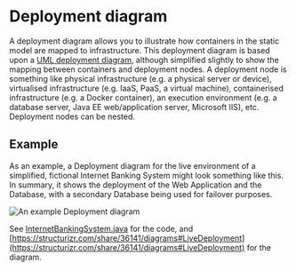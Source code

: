 # Deployment diagram

A deployment diagram allows you to illustrate how containers in the static model are mapped to infrastructure. This deployment diagram is based upon a [UML deployment diagram](https://en.wikipedia.org/wiki/Deployment_diagram), although simplified slightly to show the mapping between containers and deployment nodes. A deployment node is something like physical infrastructure (e.g. a physical server or device), virtualised infrastructure (e.g. IaaS, PaaS, a virtual machine), containerised infrastructure (e.g. a Docker container), an execution environment (e.g. a database server, Java EE web/application server, Microsoft IIS), etc. Deployment nodes can be nested.

## Example

As an example, a Deployment diagram for the live environment of a simplified, fictional Internet Banking System might look something like this. In summary, it shows the deployment of the Web Application and the Database, with a secondary Database being used for failover purposes.

![An example Deployment diagram](https://static.structurizr.com/workspace/36141/diagrams/LiveDeployment.png)

See [InternetBankingSystem.java](https://github.com/structurizr/examples/blob/main/java/src/main/java/com/structurizr/example/bigbankplc/InternetBankingSystem.java) for the code, and [https://structurizr.com/share/36141/diagrams#LiveDeployment](https://structurizr.com/share/36141/diagrams#LiveDeployment) for the diagram.